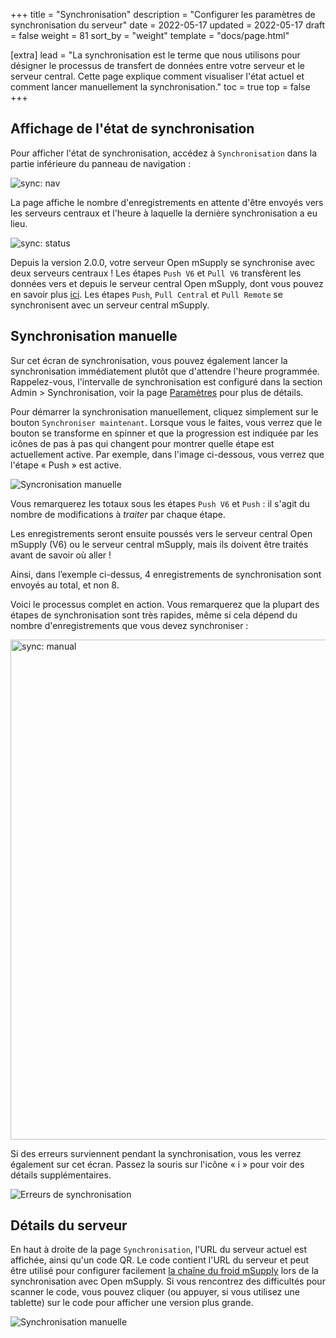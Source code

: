 +++
title = "Synchronisation"
description = "Configurer les paramètres de synchronisation du serveur"
date = 2022-05-17
updated = 2022-05-17
draft = false
weight = 81
sort_by = "weight"
template = "docs/page.html"

[extra]
lead = "La synchronisation est le terme que nous utilisons pour désigner le processus de transfert de données entre votre serveur et le serveur central. Cette page explique comment visualiser l'état actuel et comment lancer manuellement la synchronisation."
toc = true
top = false
+++

## Affichage de l'état de synchronisation

Pour afficher l'état de synchronisation, accédez à `Synchronisation` dans la partie inférieure du panneau de navigation :

![sync: nav](/docs/sync/images/sync_nav.png)

La page affiche le nombre d'enregistrements en attente d'être envoyés vers les serveurs centraux et l'heure à laquelle la dernière synchronisation a eu lieu.

![sync: status](/docs/sync/images/sync_status.png)

Depuis la version 2.0.0, votre serveur Open mSupply se synchronise avec deux serveurs centraux ! Les étapes `Push V6` et `Pull V6` transfèrent les données vers et depuis le serveur central Open mSupply, dont vous pouvez en savoir plus [ici](../../getting_started/central-server). Les étapes `Push`, `Pull Central` et `Pull Remote` se synchronisent avec un serveur central mSupply.

## Synchronisation manuelle

Sur cet écran de synchronisation, vous pouvez également lancer la synchronisation immédiatement plutôt que d'attendre l'heure programmée. Rappelez-vous, l'intervalle de synchronisation est configuré dans la section Admin > Synchronisation, voir la page [Paramètres](/docs/settings/synchronisation/) pour plus de détails.

Pour démarrer la synchronisation manuellement, cliquez simplement sur le bouton `Synchroniser maintenant`. Lorsque vous le faites, vous verrez que le bouton se transforme en spinner et que la progression est indiquée par les icônes de pas à pas qui changent pour montrer quelle étape est actuellement active. Par exemple, dans l'image ci-dessous, vous verrez que l'étape « Push » est active.

![Syncronisation manuelle](/docs/sync/images/sync_in_progress.png)

Vous remarquerez les totaux sous les étapes `Push V6` et `Push` : il s'agit du nombre de modifications à _traiter_ par chaque étape.

Les enregistrements seront ensuite poussés vers le serveur central Open mSupply (V6) ou le serveur central mSupply, mais ils doivent être traités avant de savoir où aller !

Ainsi, dans l’exemple ci-dessus, 4 enregistrements de synchronisation sont envoyés au total, et non 8.

Voici le processus complet en action. Vous remarquerez que la plupart des étapes de synchronisation sont très rapides, même si cela dépend du nombre d'enregistrements que vous devez synchroniser :

<p><img src="/docs/sync/images/sync_in_progress.png" alt="sync: manual" width="800" /></p>

Si des erreurs surviennent pendant la synchronisation, vous les verrez également sur cet écran. Passez la souris sur l'icône « i » pour voir des détails supplémentaires.

![Erreurs de synchronisation](/docs/sync/images/sync_error.png)

## Détails du serveur

En haut à droite de la page `Synchronisation`, l'URL du serveur actuel est affichée, ainsi qu'un code QR. Le code contient l'URL du serveur et peut être utilisé pour configurer facilement [la chaîne du froid mSupply](https://docs.msupply.foundation/fr/docs/coldchain/introduction/) lors de la synchronisation avec Open mSupply. Si vous rencontrez des difficultés pour scanner le code, vous pouvez cliquer (ou appuyer, si vous utilisez une tablette) sur le code pour afficher une version plus grande.

![Synchronisation manuelle](/docs/sync/images/qr_expanded.png)
